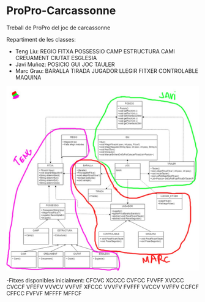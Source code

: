 # ProPro-Carcassonne
Treball de ProPro del joc de carcassonne

Repartiment de les classes:
- Teng Liu:
    REGIO
    FITXA
    POSSESSIO
    CAMP
    ESTRUCTURA
    CAMI
    CREUAMENT
    CIUTAT
    ESGLESIA
- Javi Muñoz:
    POSICIO
    GUI
    JOC
    TAULER
- Marc Grau:
    BARALLA
    TIRADA
    JUGADOR
    LLEGIR FITXER
    CONTROLABLE
    MAQUINA
    
![Distibucio](https://github.com/MARCGRAUUdG/ProPro-Carcassonne/blob/master/doc/Reparticio.jpg)

-Fitxes disponibles inicialment:
    CFCVC
    XCCCC
    CVFCC
    FVVFF
    XVCCC
    CVCCF
    VFEFV
    VVVCV
    VVFVF
    XFCCC
    VVVFV
    FVFFF
    VVCCV
    VVFFV
    CCFCF
    CFFCC
    FVFVF
    MFFFF
    MFFCF
